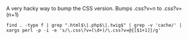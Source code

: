 A very hacky way to bump the CSS version. Bumps .css?v=n to .css?v=(n+1)

    find . -type f | grep ".html$\|.php$\|.twig$" | grep -v 'cache/' | xargs perl -p -i -e 's/\.css\?v=(\d+)/\.css?v=@{[$1+1]}/g'

